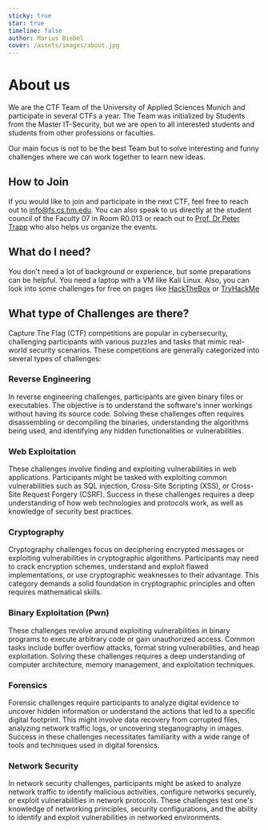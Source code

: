 ```yaml
---
sticky: true
star: true
timeline: false
author: Marius Biebel
cover: /assets/images/about.jpg
---
```


# About us

We are the CTF Team of the University of Applied Sciences Munich and participate in several CTFs a year. The Team was initialized by Students from the Master IT-Security, but we are open to all interested students and students from other professions or faculties.

Our main focus is not to be the best Team but to solve interesting and funny challenges where we can work together to learn new ideas.

## How to Join

If you would like to join and participate in the next CTF, feel free to reach out to [info@fs.cs.hm.edu](mailto:info@fs.cs.hm.edu). You can also speak to us directly at the student council of the Faculty 07 in Room R0.013 or reach out to [Prof. Dr Peter Trapp](https://cs.hm.edu/kontakte_de/phonebook_detailseite_32577.de.html) who also helps us organize the events.

## What do I need?

You don't need a lot of background or experience, but some preparations can be helpful. You need a laptop with a VM like Kali Linux. Also, you can look into some challenges for free on pages like [HackTheBox](https://www.hackthebox.com/) or [TryHackMe](https://tryhackme.com/)

## What type of Challenges are there?

Capture The Flag (CTF) competitions are popular in cybersecurity, challenging participants with various puzzles and tasks that mimic real-world security scenarios. These competitions are generally categorized into several types of challenges:

### Reverse Engineering 
In reverse engineering challenges, participants are given binary files or executables. The objective is to understand the software's inner workings without having its source code. Solving these challenges often requires disassembling or decompiling the binaries, understanding the algorithms being used, and identifying any hidden functionalities or vulnerabilities.

### Web Exploitation
These challenges involve finding and exploiting vulnerabilities in web applications. Participants might be tasked with exploiting common vulnerabilities such as SQL injection, Cross-Site Scripting (XSS), or Cross-Site Request Forgery (CSRF). Success in these challenges requires a deep understanding of how web technologies and protocols work, as well as knowledge of security best practices.

### Cryptography
Cryptography challenges focus on deciphering encrypted messages or exploiting vulnerabilities in cryptographic algorithms. Participants may need to crack encryption schemes, understand and exploit flawed implementations, or use cryptographic weaknesses to their advantage. This category demands a solid foundation in cryptographic principles and often requires mathematical skills.

### Binary Exploitation (Pwn)
These challenges revolve around exploiting vulnerabilities in binary programs to execute arbitrary code or gain unauthorized access. Common tasks include buffer overflow attacks, format string vulnerabilities, and heap exploitation. Solving these challenges requires a deep understanding of computer architecture, memory management, and exploitation techniques.

### Forensics
Forensic challenges require participants to analyze digital evidence to uncover hidden information or understand the actions that led to a specific digital footprint. This might involve data recovery from corrupted files, analyzing network traffic logs, or uncovering steganography in images. Success in these challenges necessitates familiarity with a wide range of tools and techniques used in digital forensics.

### Network Security
In network security challenges, participants might be asked to analyze network traffic to identify malicious activities, configure networks securely, or exploit vulnerabilities in network protocols. These challenges test one's knowledge of networking principles, security configurations, and the ability to identify and exploit vulnerabilities in networked environments.
